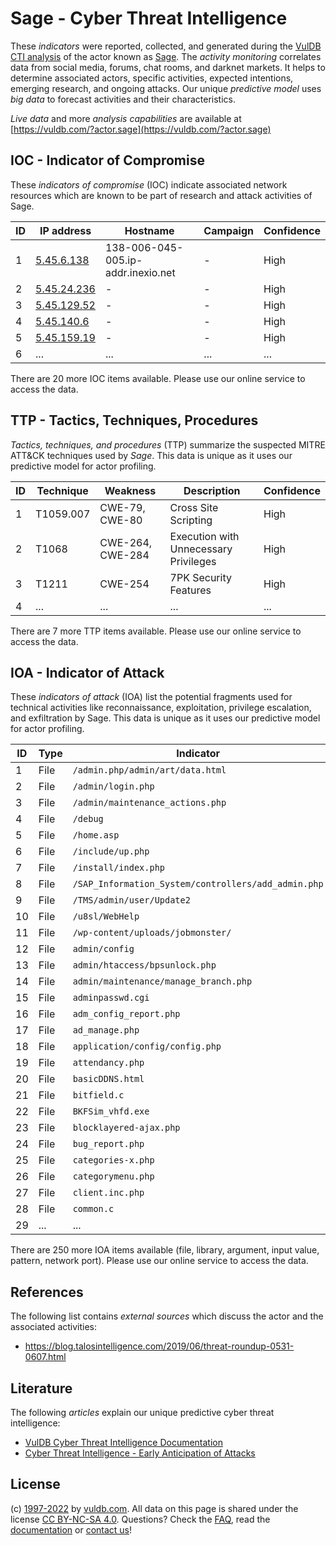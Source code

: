 # Sage - Cyber Threat Intelligence

These _indicators_ were reported, collected, and generated during the [VulDB CTI analysis](https://vuldb.com/?kb.cti) of the actor known as [Sage](https://vuldb.com/?actor.sage). The _activity monitoring_ correlates data from social media, forums, chat rooms, and darknet markets. It helps to determine associated actors, specific activities, expected intentions, emerging research, and ongoing attacks. Our unique _predictive model_ uses _big data_ to forecast activities and their characteristics.

_Live data_ and more _analysis capabilities_ are available at [https://vuldb.com/?actor.sage](https://vuldb.com/?actor.sage)

## IOC - Indicator of Compromise

These _indicators of compromise_ (IOC) indicate associated network resources which are known to be part of research and attack activities of Sage.

ID | IP address | Hostname | Campaign | Confidence
-- | ---------- | -------- | -------- | ----------
1 | [5.45.6.138](https://vuldb.com/?ip.5.45.6.138) | 138-006-045-005.ip-addr.inexio.net | - | High
2 | [5.45.24.236](https://vuldb.com/?ip.5.45.24.236) | - | - | High
3 | [5.45.129.52](https://vuldb.com/?ip.5.45.129.52) | - | - | High
4 | [5.45.140.6](https://vuldb.com/?ip.5.45.140.6) | - | - | High
5 | [5.45.159.19](https://vuldb.com/?ip.5.45.159.19) | - | - | High
6 | ... | ... | ... | ...

There are 20 more IOC items available. Please use our online service to access the data.

## TTP - Tactics, Techniques, Procedures

_Tactics, techniques, and procedures_ (TTP) summarize the suspected MITRE ATT&CK techniques used by _Sage_. This data is unique as it uses our predictive model for actor profiling.

ID | Technique | Weakness | Description | Confidence
-- | --------- | -------- | ----------- | ----------
1 | T1059.007 | CWE-79, CWE-80 | Cross Site Scripting | High
2 | T1068 | CWE-264, CWE-284 | Execution with Unnecessary Privileges | High
3 | T1211 | CWE-254 | 7PK Security Features | High
4 | ... | ... | ... | ...

There are 7 more TTP items available. Please use our online service to access the data.

## IOA - Indicator of Attack

These _indicators of attack_ (IOA) list the potential fragments used for technical activities like reconnaissance, exploitation, privilege escalation, and exfiltration by Sage. This data is unique as it uses our predictive model for actor profiling.

ID | Type | Indicator | Confidence
-- | ---- | --------- | ----------
1 | File | `/admin.php/admin/art/data.html` | High
2 | File | `/admin/login.php` | High
3 | File | `/admin/maintenance_actions.php` | High
4 | File | `/debug` | Low
5 | File | `/home.asp` | Medium
6 | File | `/include/up.php` | High
7 | File | `/install/index.php` | High
8 | File | `/SAP_Information_System/controllers/add_admin.php` | High
9 | File | `/TMS/admin/user/Update2` | High
10 | File | `/u8sl/WebHelp` | High
11 | File | `/wp-content/uploads/jobmonster/` | High
12 | File | `admin/config` | Medium
13 | File | `admin/htaccess/bpsunlock.php` | High
14 | File | `admin/maintenance/manage_branch.php` | High
15 | File | `adminpasswd.cgi` | High
16 | File | `adm_config_report.php` | High
17 | File | `ad_manage.php` | High
18 | File | `application/config/config.php` | High
19 | File | `attendancy.php` | High
20 | File | `basicDDNS.html` | High
21 | File | `bitfield.c` | Medium
22 | File | `BKFSim_vhfd.exe` | High
23 | File | `blocklayered-ajax.php` | High
24 | File | `bug_report.php` | High
25 | File | `categories-x.php` | High
26 | File | `categorymenu.php` | High
27 | File | `client.inc.php` | High
28 | File | `common.c` | Medium
29 | ... | ... | ...

There are 250 more IOA items available (file, library, argument, input value, pattern, network port). Please use our online service to access the data.

## References

The following list contains _external sources_ which discuss the actor and the associated activities:

* https://blog.talosintelligence.com/2019/06/threat-roundup-0531-0607.html

## Literature

The following _articles_ explain our unique predictive cyber threat intelligence:

* [VulDB Cyber Threat Intelligence Documentation](https://vuldb.com/?kb.cti)
* [Cyber Threat Intelligence - Early Anticipation of Attacks](https://www.scip.ch/en/?labs.20201022)

## License

(c) [1997-2022](https://vuldb.com/?kb.changelog) by [vuldb.com](https://vuldb.com/?kb.about). All data on this page is shared under the license [CC BY-NC-SA 4.0](https://creativecommons.org/licenses/by-nc-sa/4.0/). Questions? Check the [FAQ](https://vuldb.com/?kb.faq), read the [documentation](https://vuldb.com/?kb) or [contact us](https://vuldb.com/?contact)!
